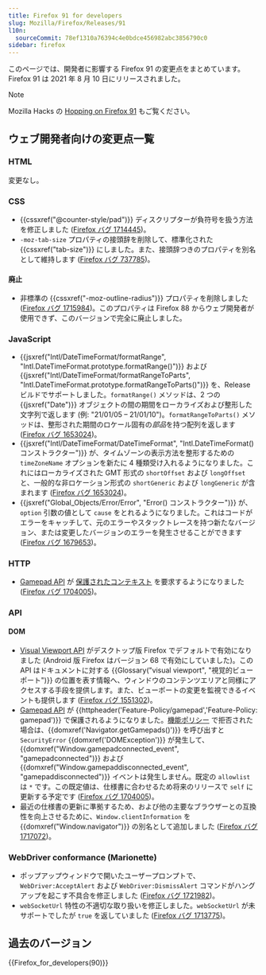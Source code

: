 ```yaml
---
title: Firefox 91 for developers
slug: Mozilla/Firefox/Releases/91
l10n:
  sourceCommit: 78ef1310a76394c4e0bdce456982abc3856790c0
sidebar: firefox
---
```


このページでは、開発者に影響する Firefox 91 の変更点をまとめています。Firefox 91 は 2021 年 8 月 10 日にリリースされました。

> [!NOTE]
> Mozilla Hacks の [Hopping on Firefox 91](https://hacks.mozilla.org/2021/08/hopping-on-firefox-91/) もご覧ください。

## ウェブ開発者向けの変更点一覧

### HTML

変更なし。

### CSS

- {{cssxref("@counter-style/pad")}} ディスクリプターが負符号を扱う方法を修正しました ([Firefox バグ 1714445](https://bugzil.la/1714445))。
- `-moz-tab-size` プロパティの接頭辞を削除して、標準化された {{cssxref("tab-size")}} にしました。また、接頭辞つきのプロパティを別名として維持します ([Firefox バグ 737785](https://bugzil.la/737785))。

#### 廃止

- 非標準の {{cssxref("-moz-outline-radius")}} プロパティを削除しました ([Firefox バグ 1715984](https://bugzil.la/1715984))。このプロパティは Firefox 88 からウェブ開発者が使用できず、このバージョンで完全に廃止しました。

### JavaScript

- {{jsxref("Intl/DateTimeFormat/formatRange", "Intl.DateTimeFormat.prototype.formatRange()")}} および {{jsxref("Intl/DateTimeFormat/formatRangeToParts", "Intl.DateTimeFormat.prototype.formatRangeToParts()")}} を、Release ビルドでサポートしました。`formatRange()` メソッドは、2 つの {{jsxref("Date")}} オブジェクトの間の期間をローカライズおよび整形した文字列で返します (例: "21/01/05 – 21/01/10")。`formatRangeToParts()` メソッドは、整形された期間のロケール固有の*部品*を持つ配列を返します ([Firefox バグ 1653024](https://bugzil.la/1653024))。
- {{jsxref("Intl/DateTimeFormat/DateTimeFormat", "Intl.DateTimeFormat() コンストラクター")}} が、タイムゾーンの表示方法を整形するための `timeZoneName` オプションを新たに 4 種類受け入れるようになりました。これにはローカライズされた GMT 形式の `shortOffset` および `longOffset` と、一般的な非ロケーション形式の `shortGeneric` および `longGeneric` が含まれます ([Firefox バグ 1653024](https://bugzil.la/1653024))。
- {{jsxref("Global_Objects/Error/Error", "Error() コンストラクター")}} が、`option` 引数の値として `cause` をとれるようになりました。これはコードがエラーをキャッチして、元のエラーやスタックトレースを持つ新たなバージョン、または変更したバージョンのエラーを発生させることができます ([Firefox バグ 1679653](https://bugzil.la/1679653))。

### HTTP

- [Gamepad API](/ja/docs/Web/API/Gamepad_API) が [保護されたコンテキスト](/ja/docs/Web/Security/Secure_Contexts) を要求するようになりました ([Firefox バグ 1704005](https://bugzil.la/1704005))。

### API

#### DOM

- [Visual Viewport API](/ja/docs/Web/API/Visual_Viewport_API) がデスクトップ版 Firefox でデフォルトで有効になりました (Android 版 Firefox はバージョン 68 で有効にしていました)。この API はドキュメントに対する {{Glossary("visual viewport", "視覚的ビューポート")}} の位置を表す情報へ、ウィンドウのコンテンツエリアと同様にアクセスする手段を提供します。また、ビューポートの変更を監視できるイベントも提供します ([Firefox バグ 1551302](https://bugzil.la/1551302))。
- [Gamepad API](/ja/docs/Web/API/Gamepad_API) が {{httpheader('Feature-Policy/gamepad','Feature-Policy: gamepad')}} で保護されるようになりました。[機能ポリシー](/ja/docs/Web/HTTP/Guides/Permissions_Policy) で拒否された場合は、{{domxref('Navigator.getGamepads()')}} を呼び出すと `SecurityError` {{domxref('DOMException')}} が発生して、{{domxref("Window.gamepadconnected_event", "gamepadconnected")}} および {{domxref("Window.gamepaddisconnected_event", "gamepaddisconnected")}} イベントは発生しません。既定の `allowlist` は `*` です。この既定値は、仕様書に合わせるため将来のリリースで `self` に更新する予定です ([Firefox バグ 1704005](https://bugzil.la/1704005))。
- 最近の仕様書の更新に準拠するため、および他の主要なブラウザーとの互換性を向上させるために、`Window.clientInformation` を {{domxref("Window.navigator")}} の別名として追加しました ([Firefox バグ 1717072](https://bugzil.la/1717072))。

### WebDriver conformance (Marionette)

- ポップアップウィンドウで開いたユーザープロンプトで、`WebDriver:AcceptAlert` および `WebDriver:DismissAlert` コマンドがハングアップを起こす不具合を修正しました ([Firefox バグ 1721982](https://bugzil.la/1721982))。
- `webSocketUrl` 特性の不適切な取り扱いを修正しました。`webSocketUrl` が未サポートでしたが `true` を返していました ([Firefox バグ 1713775](https://bugzil.la/1713775))。

## 過去のバージョン

{{Firefox_for_developers(90)}}
